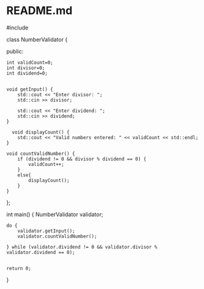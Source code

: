# README.md
#include <iostream>

class NumberValidator {
    
public:

    int validCount=0;
    int divisor=0;
    int dividend=0;


    void getInput() {
        std::cout << "Enter divisor: ";
        std::cin >> divisor;

        std::cout << "Enter dividend: ";
        std::cin >> dividend;
    }
    
      void displayCount() {
        std::cout << "Valid numbers entered: " << validCount << std::endl;
    }

    void countValidNumber() {
        if (dividend != 0 && divisor % dividend == 0) {
            validCount++;
        }
        else{
            displayCount();
        }
    }

  
};

int main() {
    NumberValidator validator;

    do {
        validator.getInput();
        validator.countValidNumber();

    } while (validator.dividend != 0 && validator.divisor % validator.dividend == 0);


    return 0;
}
